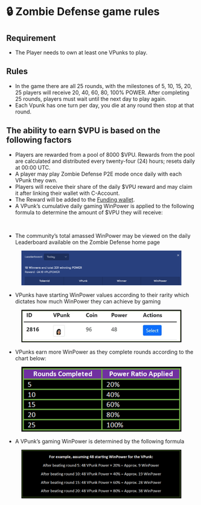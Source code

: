 # 🔒 Zombie Defense game rules

## **Requirement**

* The Player needs to own at least one VPunks to play.

## **Rules**

* In the game there are all 25 rounds, with the milestones of 5, 10, 15, 20, 25 players will receive 20, 40, 60, 80, 100% POWER. After completing 25 rounds, players must wait until the next day to play again.
* Each Vpunk has one turn per day, you die at any round then stop at that round.

## The ability to earn $VPU is based on the following factors

* Players are rewarded from a pool of 8000 $VPU. Rewards from the pool are calculated and distributed every twenty-four (24) hours; resets daily at 00:00 UTC.
* A player may play Zombie Defense P2E mode once daily with each VPunk they own.
* Players will receive their share of the daily $VPU reward and may claim it after linking their wallet with C-Account.
* The Reward will be added to the [Funding wallet](https://vefam.com/#/account/wallet).
* A VPunk’s cumulative daily gaming WinPower is applied to the following formula to determine the amount of $VPU they will receive:

<figure><img src="https://lh5.googleusercontent.com/AJDZZKfLN19EgSfJTheB7g_650thlev5po-Sl5XLtIBO3ZBidgR5k0aQ2GPW8gu0KKTXU7Vf1BWl6_wDKYGHodKDBaqkWakG5zbZnAYmu8KbbtGg6Ge3MlwcQVOsQSDDNoYF2rk5aeaWBFyiyDOFQ1g" alt=""><figcaption></figcaption></figure>

* The community’s total amassed WinPower may be viewed on the daily Leaderboard available on the Zombie Defense home page

<figure><img src="../../.gitbook/assets/image (16).png" alt=""><figcaption></figcaption></figure>

* VPunks have starting WinPower values according to their rarity which dictates how much WinPower they can achieve by gaming

<figure><img src="../../.gitbook/assets/1fsf.jpg" alt=""><figcaption></figcaption></figure>

* VPunks earn more WinPower as they complete rounds according to the chart below:

<figure><img src="../../.gitbook/assets/image (4).png" alt=""><figcaption></figcaption></figure>

* A VPunk’s gaming WinPower is determined by the following formula

<figure><img src="../../.gitbook/assets/image (5).png" alt=""><figcaption></figcaption></figure>
